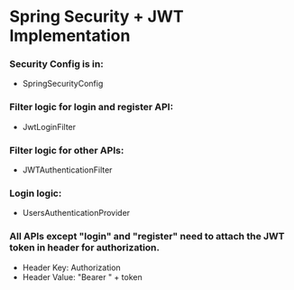 # Spring Security + JWT Implementation
### Security Config is in:
- SpringSecurityConfig

### Filter logic for login and register API:
- JwtLoginFilter

### Filter logic for other APIs:
- JWTAuthenticationFilter

### Login logic:
- UsersAuthenticationProvider

### All APIs except "login" and "register" need to attach the JWT token in header for authorization.
- Header Key: Authorization
- Header Value: "Bearer " + token
